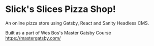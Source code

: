 # Slick's Slices Pizza Shop!

An online pizza store using Gatsby, React and Sanity Headless CMS.

Built as a part of Wes Bos's Master Gatsby Course
https://mastergatsby.com/
